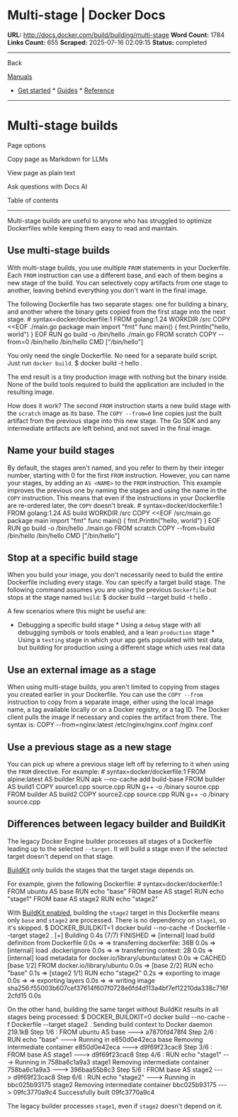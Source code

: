# Multi-stage | Docker Docs

**URL:** http://docs.docker.com/build/building/multi-stage
**Word Count:** 1784
**Links Count:** 655
**Scraped:** 2025-07-16 02:09:15
**Status:** completed

---

Back

[Manuals](https://docs.docker.com/manuals/)

  * [Get started](http://docs.docker.com/get-started/)   * [Guides](http://docs.docker.com/guides/)   * [Reference](http://docs.docker.com/reference/)

* * *

# Multi-stage builds

Page options

Copy page as Markdown for LLMs

View page as plain text

Ask questions with Docs AI

Table of contents

* * *

Multi-stage builds are useful to anyone who has struggled to optimize Dockerfiles while keeping them easy to read and maintain.

## Use multi-stage builds

With multi-stage builds, you use multiple `FROM` statements in your Dockerfile. Each `FROM` instruction can use a different base, and each of them begins a new stage of the build. You can selectively copy artifacts from one stage to another, leaving behind everything you don't want in the final image.

The following Dockerfile has two separate stages: one for building a binary, and another where the binary gets copied from the first stage into the next stage.               # syntax=docker/dockerfile:1     FROM golang:1.24     WORKDIR /src     COPY <<EOF ./main.go     package main          import "fmt"          func main() {       fmt.Println("hello, world")     }     EOF     RUN go build -o /bin/hello ./main.go          FROM scratch     COPY --from=0 /bin/hello /bin/hello     CMD ["/bin/hello"]

You only need the single Dockerfile. No need for a separate build script. Just run `docker build`.               $ docker build -t hello .     

The end result is a tiny production image with nothing but the binary inside. None of the build tools required to build the application are included in the resulting image.

How does it work? The second `FROM` instruction starts a new build stage with the `scratch` image as its base. The `COPY --from=0` line copies just the built artifact from the previous stage into this new stage. The Go SDK and any intermediate artifacts are left behind, and not saved in the final image.

## Name your build stages

By default, the stages aren't named, and you refer to them by their integer number, starting with 0 for the first `FROM` instruction. However, you can name your stages, by adding an `AS <NAME>` to the `FROM` instruction. This example improves the previous one by naming the stages and using the name in the `COPY` instruction. This means that even if the instructions in your Dockerfile are re-ordered later, the `COPY` doesn't break.               # syntax=docker/dockerfile:1     FROM golang:1.24 AS build     WORKDIR /src     COPY <<EOF /src/main.go     package main          import "fmt"          func main() {       fmt.Println("hello, world")     }     EOF     RUN go build -o /bin/hello ./main.go          FROM scratch     COPY --from=build /bin/hello /bin/hello     CMD ["/bin/hello"]

## Stop at a specific build stage

When you build your image, you don't necessarily need to build the entire Dockerfile including every stage. You can specify a target build stage. The following command assumes you are using the previous `Dockerfile` but stops at the stage named `build`:               $ docker build --target build -t hello .     

A few scenarios where this might be useful are:

  * Debugging a specific build stage   * Using a `debug` stage with all debugging symbols or tools enabled, and a lean `production` stage   * Using a `testing` stage in which your app gets populated with test data, but building for production using a different stage which uses real data

## Use an external image as a stage

When using multi-stage builds, you aren't limited to copying from stages you created earlier in your Dockerfile. You can use the `COPY --from` instruction to copy from a separate image, either using the local image name, a tag available locally or on a Docker registry, or a tag ID. The Docker client pulls the image if necessary and copies the artifact from there. The syntax is:               COPY --from=nginx:latest /etc/nginx/nginx.conf /nginx.conf

## Use a previous stage as a new stage

You can pick up where a previous stage left off by referring to it when using the `FROM` directive. For example:               # syntax=docker/dockerfile:1          FROM alpine:latest AS builder     RUN apk --no-cache add build-base          FROM builder AS build1     COPY source1.cpp source.cpp     RUN g++ -o /binary source.cpp          FROM builder AS build2     COPY source2.cpp source.cpp     RUN g++ -o /binary source.cpp

## Differences between legacy builder and BuildKit

The legacy Docker Engine builder processes all stages of a Dockerfile leading up to the selected `--target`. It will build a stage even if the selected target doesn't depend on that stage.

[BuildKit](https://docs.docker.com/build/buildkit/) only builds the stages that the target stage depends on.

For example, given the following Dockerfile:               # syntax=docker/dockerfile:1     FROM ubuntu AS base     RUN echo "base"          FROM base AS stage1     RUN echo "stage1"          FROM base AS stage2     RUN echo "stage2"

With [BuildKit enabled](https://docs.docker.com/build/buildkit/#getting-started), building the `stage2` target in this Dockerfile means only `base` and `stage2` are processed. There is no dependency on `stage1`, so it's skipped.               $ DOCKER_BUILDKIT=1 docker build --no-cache -f Dockerfile --target stage2 .     [+] Building 0.4s (7/7) FINISHED                                                                          => [internal] load build definition from Dockerfile                                            0.0s      => => transferring dockerfile: 36B                                                             0.0s      => [internal] load .dockerignore                                                               0.0s      => => transferring context: 2B                                                                 0.0s      => [internal] load metadata for docker.io/library/ubuntu:latest                                0.0s      => CACHED [base 1/2] FROM docker.io/library/ubuntu                                             0.0s      => [base 2/2] RUN echo "base"                                                                  0.1s      => [stage2 1/1] RUN echo "stage2"                                                              0.2s      => exporting to image                                                                          0.0s      => => exporting layers                                                                         0.0s      => => writing image sha256:f55003b607cef37614f607f0728e6fd4d113a4bf7ef12210da338c716f2cfd15    0.0s     

On the other hand, building the same target without BuildKit results in all stages being processed:               $ DOCKER_BUILDKIT=0 docker build --no-cache -f Dockerfile --target stage2 .     Sending build context to Docker daemon  219.1kB     Step 1/6 : FROM ubuntu AS base      ---> a7870fd478f4     Step 2/6 : RUN echo "base"      ---> Running in e850d0e42eca     base     Removing intermediate container e850d0e42eca      ---> d9f69f23cac8     Step 3/6 : FROM base AS stage1      ---> d9f69f23cac8     Step 4/6 : RUN echo "stage1"      ---> Running in 758ba6c1a9a3     stage1     Removing intermediate container 758ba6c1a9a3      ---> 396baa55b8c3     Step 5/6 : FROM base AS stage2      ---> d9f69f23cac8     Step 6/6 : RUN echo "stage2"      ---> Running in bbc025b93175     stage2     Removing intermediate container bbc025b93175      ---> 09fc3770a9c4     Successfully built 09fc3770a9c4     

The legacy builder processes `stage1`, even if `stage2` doesn't depend on it.